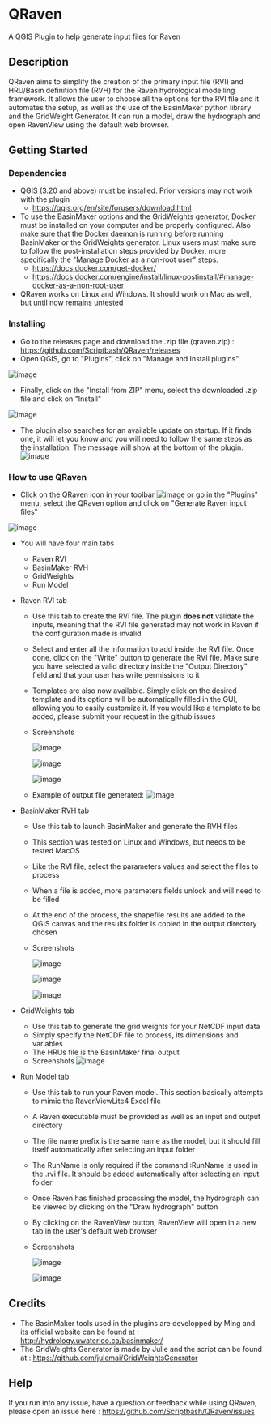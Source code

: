 # QRaven
A QGIS Plugin to help generate input files for Raven

## Description

QRaven aims to simplify the creation of the primary input file (RVI) and HRU/Basin definition file (RVH) for the Raven hydrological modelling framework. It allows the user to choose all the options for the RVI file and it automates the setup, as well as the use of the BasinMaker python library and the GridWeight Generator. It can run a model, draw the hydrograph and open RavenView using the default web browser.

## Getting Started

### Dependencies

* QGIS (3.20 and above) must be installed. Prior versions may not work with the plugin
  * https://qgis.org/en/site/forusers/download.html  
* To use the BasinMaker options and the GridWeights generator, Docker must be installed on your computer and be properly configured. Also make sure that the Docker daemon is running before running BasinMaker or the GridWeights generator. Linux users must make sure to follow the post-installation steps provided by Docker, more specifically the "Manage Docker as a non-root user" steps.
  * https://docs.docker.com/get-docker/ 
  * https://docs.docker.com/engine/install/linux-postinstall/#manage-docker-as-a-non-root-user
* QRaven works on Linux and Windows. It should work on Mac as well, but until now remains untested

### Installing

* Go to the releases page and download the .zip file (qraven.zip) : https://github.com/Scriptbash/QRaven/releases
* Open QGIS, go to "Plugins", click on "Manage and Install plugins"

![image](https://user-images.githubusercontent.com/98601298/170998843-1fa7c283-e15b-4dce-a684-59e16a5c71d4.png)
* Finally, click on the "Install from ZIP" menu, select the downloaded .zip file and click on "Install"

![image](https://user-images.githubusercontent.com/98601298/170999288-1d8db5dc-5709-4139-8aff-412dc76eb1c2.png)

* The plugin also searches for an available update on startup. If it finds one, it will let you know and you will need to follow the same steps as the installation. The message will show at the bottom of the plugin.
  ![image](https://user-images.githubusercontent.com/98601298/188141266-755cd342-9105-4143-b93a-4a12c77b3cb7.png)


### How to use QRaven

* Click on the QRaven icon in your toolbar ![image](https://user-images.githubusercontent.com/98601298/162262632-ead9b9aa-2034-4e5b-bba2-859040995ed5.png) or go in the "Plugins" menu, select the QRaven option and click on "Generate Raven input files"

![image](https://user-images.githubusercontent.com/98601298/170999781-22514c96-7611-424a-b946-69fd465c5181.png)

* You will have four main tabs
  * Raven RVI
  * BasinMaker RVH 
  * GridWeights
  * Run Model 

* Raven RVI tab
  * Use this tab to create the RVI file. The plugin __does not__ validate the inputs, meaning that the RVI file generated may not work in Raven if the configuration made is invalid
  * Select and enter all the information to add inside the RVI file. Once done, click on the "Write" button to generate the RVI file. Make sure you have selected a valid directory inside the "Output Directory" field and that your user has write permissions to it
  * Templates are also now available. Simply click on the desired template and its options will be automatically filled in the GUI, allowing you to easily customize it. If you would like a template to be added, please submit your request in the github issues
  * Screenshots
    
    ![image](https://user-images.githubusercontent.com/98601298/188142999-bcdffa91-2255-4d6e-95c2-55804f944ded.png)
    
    ![image](https://user-images.githubusercontent.com/98601298/188143330-3da0c874-7c28-4f31-82b0-0ddf90f8e628.png)

    ![image](https://user-images.githubusercontent.com/98601298/188143641-2e264563-eb8d-4972-ad5c-9c8e37d3c3cf.png)
    
   * Example of output file generated: 
    ![image](https://user-images.githubusercontent.com/98601298/188145605-b6ad2280-3383-4ae9-a889-1d6993de5eb6.png)

    
* BasinMaker RVH tab
  * Use this tab to launch BasinMaker and generate the RVH files
  * This section was tested on Linux and Windows, but needs to be tested MacOS
  * Like the RVI file, select the parameters values and select the files to process
  * When a file is added, more parameters fields unlock and will need to be filled
  * At the end of the process, the shapefile results are added to the QGIS canvas and the results folder is copied in the output directory chosen
  * Screenshots
    
    ![image](https://user-images.githubusercontent.com/98601298/188148617-439381da-ea4e-4ef9-9b1f-0ab51d926eda.png)
    
    ![image](https://user-images.githubusercontent.com/98601298/188148882-aaa4dfcc-b249-4a50-b823-062b60edc037.png)
    
    ![image](https://user-images.githubusercontent.com/98601298/188149131-8b1825b3-966b-4624-9d71-0e8b5457a825.png)

    
* GridWeights tab
  * Use this tab to generate the grid weights for your NetCDF input data
  * Simply specify the NetCDF file to process, its dimensions and variables
  * The HRUs file is the BasinMaker final output
  * Screenshots
  ![image](https://user-images.githubusercontent.com/98601298/188149605-f67b527a-4069-4a51-9830-4290c79fd0b8.png)


* Run Model tab
  * Use this tab to run your Raven model. This section basically attempts to mimic the RavenViewLite4 Excel file
  * A Raven executable must be provided as well as an input and output directory
  * The file name prefix is the same name as the model, but it should fill itself automatically after selecting an input folder
  * The RunName is only required if the command :RunName is used in the .rvi file. It should be added automatically after selecting an input folder
  * Once Raven has finished processing the model, the hydrograph can be viewed by clicking on the "Draw hydrograph" button
  * By clicking on the RavenView button, RavenView will open in a new tab in the user's default web browser
  * Screenshots
    
    ![image](https://user-images.githubusercontent.com/98601298/188149995-0dbed886-7906-412a-b798-09bae286959e.png)

    ![image](https://user-images.githubusercontent.com/98601298/188150121-ff889b56-5aa3-4e17-9d7f-28848896932d.png)

## Credits
* The BasinMaker tools used in the plugins are developped by Ming and its official website can be found at : http://hydrology.uwaterloo.ca/basinmaker/
* The GridWeights Generator is made by Julie and the script can be found at : https://github.com/julemai/GridWeightsGenerator 

## Help

If you run into any issue, have a question or feedback while using QRaven, please open an issue here : https://github.com/Scriptbash/QRaven/issues
